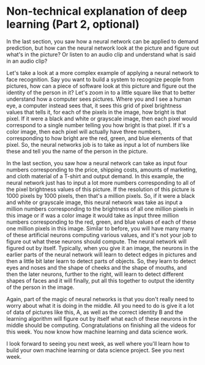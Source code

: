 # Non-technical explanation of deep learning (Part 2, optional)

In the last section, you saw how a neural network can be applied to demand prediction, but how can the neural network look at the picture and figure out what's in the picture? Or listen to an audio clip and understand what is said in an audio clip?

Let's take a look at a more complex example of applying a neural network to face recognition. Say you want to build a system to recognize people from pictures, how can a piece of software look at this picture and figure out the identity of the person in it? Let's zoom in to a little square like that to better understand how a computer sees pictures. Where you and I see a human eye, a computer instead sees that, it sees this grid of pixel brightness values that tells it, for each of the pixels in the image, how bright is that pixel. If it were a black and white or grayscale image, then each pixel would correspond to a single number telling you how bright is that pixel. If it's a color image, then each pixel will actually have three numbers, corresponding to how bright are the red, green, and blue elements of that pixel. So, the neural networks job is to take as input a lot of numbers like these and tell you the name of the person in the picture.

In the last section, you saw how a neural network can take as input four numbers corresponding to the price, shipping costs, amounts of marketing, and cloth material of a T-shirt and output demand. In this example, the neural network just has to input a lot more numbers corresponding to all of the pixel brightness values of this picture. If the resolution of this picture is 1000 pixels by 1000 pixels, then that's a million pixels. So, if it were a black and white or grayscale image, this neural network was take as input a million numbers corresponding to the brightness of all one million pixels in this image or if was a color image it would take as input three million numbers corresponding to the red, green, and blue values of each of these one million pixels in this image. Similar to before, you will have many many of these artificial neurons computing various values, and it's not your job to figure out what these neurons should compute. The neural network will figured out by itself. Typically, when you give it an image, the neurons in the earlier parts of the neural network will learn to detect edges in pictures and then a little bit later learn to detect parts of objects. So, they learn to detect eyes and noses and the shape of cheeks and the shape of mouths, and then the later neurons, further to the right, will learn to detect different shapes of faces and it will finally, put all this together to output the identity of the person in the image.

Again, part of the magic of neural networks is that you don't really need to worry about what it is doing in the middle. All you need to do is give it a lot of data of pictures like this, A, as well as the correct identity B and the learning algorithm will figure out by itself what each of these neurons in the middle should be computing. Congratulations on finishing all the videos for this week. You now know how machine learning and data science work.

I look forward to seeing you next week, as well where you'll learn how to build your own machine learning or data science project. See you next week.
